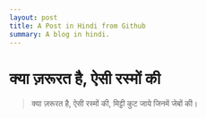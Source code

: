 ```yaml
---
layout: post
title: A Post in Hindi from Github
summary: A blog in hindi.
---
```


# क्या ज़रूरत है, ऐसी रस्मों की

> क्या ज़रूरत है, ऐसी रस्मों की, 
> मिट्टी कुट जाये जिनमें जेबों की।
